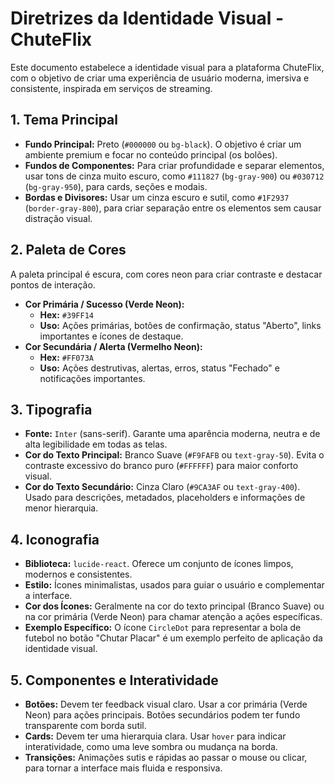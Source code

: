 # Diretrizes da Identidade Visual - ChuteFlix

Este documento estabelece a identidade visual para a plataforma ChuteFlix, com o objetivo de criar uma experiência de usuário moderna, imersiva e consistente, inspirada em serviços de streaming.

## 1. Tema Principal

- **Fundo Principal:** Preto (`#000000` ou `bg-black`). O objetivo é criar um ambiente premium e focar no conteúdo principal (os bolões).
- **Fundos de Componentes:** Para criar profundidade e separar elementos, usar tons de cinza muito escuro, como `#111827` (`bg-gray-900`) ou `#030712` (`bg-gray-950`), para cards, seções e modais.
- **Bordas e Divisores:** Usar um cinza escuro e sutil, como `#1F2937` (`border-gray-800`), para criar separação entre os elementos sem causar distração visual.

## 2. Paleta de Cores

A paleta principal é escura, com cores neon para criar contraste e destacar pontos de interação.

- **Cor Primária / Sucesso (Verde Neon):**
  - **Hex:** `#39FF14`
  - **Uso:** Ações primárias, botões de confirmação, status "Aberto", links importantes e ícones de destaque.
- **Cor Secundária / Alerta (Vermelho Neon):**
  - **Hex:** `#FF073A`
  - **Uso:** Ações destrutivas, alertas, erros, status "Fechado" e notificações importantes.

## 3. Tipografia

- **Fonte:** `Inter` (sans-serif). Garante uma aparência moderna, neutra e de alta legibilidade em todas as telas.
- **Cor do Texto Principal:** Branco Suave (`#F9FAFB` ou `text-gray-50`). Evita o contraste excessivo do branco puro (`#FFFFFF`) para maior conforto visual.
- **Cor do Texto Secundário:** Cinza Claro (`#9CA3AF` ou `text-gray-400`). Usado para descrições, metadados, placeholders e informações de menor hierarquia.

## 4. Iconografia

- **Biblioteca:** `lucide-react`. Oferece um conjunto de ícones limpos, modernos e consistentes.
- **Estilo:** Ícones minimalistas, usados para guiar o usuário e complementar a interface.
- **Cor dos Ícones:** Geralmente na cor do texto principal (Branco Suave) ou na cor primária (Verde Neon) para chamar atenção a ações específicas.
- **Exemplo Específico:** O ícone `CircleDot` para representar a bola de futebol no botão "Chutar Placar" é um exemplo perfeito de aplicação da identidade visual.

## 5. Componentes e Interatividade

- **Botões:** Devem ter feedback visual claro. Usar a cor primária (Verde Neon) para ações principais. Botões secundários podem ter fundo transparente com borda sutil.
- **Cards:** Devem ter uma hierarquia clara. Usar `hover` para indicar interatividade, como uma leve sombra ou mudança na borda.
- **Transições:** Animações sutis e rápidas ao passar o mouse ou clicar, para tornar a interface mais fluida e responsiva.
